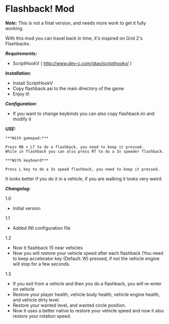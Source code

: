# Flashback! Mod

***Note:*** This is not a final version, and needs more work to get it fully working. 

With this mod you can travel back in time, it's inspired on Grid 2's Flashbacks. 

***Requirements:*** 
- ScriptHookV ( http://www.dev-c.com/gtav/scripthookv/ ) 

***Installation:***
- Install ScriptHookV 
- Copy flashback.asi to the main directory of the game 
- Enjoy it! 

***Configuration:*** 
- If you want to change keybinds you can also copy flashback.ini and modify it 

***USE:***

    ***With gamepad:***
    
    Press RB + LT to do a flashback, you need to keep it pressed. 
    While in flashback you can also press RT to do a 3x speeder flashback. 
    
    ***With keyboard***
    
    Press L key to do a 3x speed flashback, you need to keep it pressed. 

It looks better if you do it in a vehicle, if you are walking it looks very weird. 

***Changelog:***

1.0 
- Initial version 

1.1 
- Added INI configuration file 

1.2 
- Now it flashback 15 near vehicles 
- Now you will restore your vehicle speed after each flashback (You need to keep accelerator key (Default: W) pressed, if not the vehicle engine will stop for a few seconds. 

1.3
- If you exit from a vehicle and then you do a flashback, you will re-enter on vehicle 
- Restore your player health, vehicle body health, vehicle engine health, and vehicle dirty level. 
- Restore your wanted level, and wanted circle position. 
- Now it uses a better native to restore your vehicle speed and now it also restore your rotation speed.
